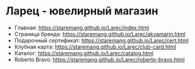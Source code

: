 # Ларец - ювелирный магазин
- Главная: https://staremang.github.io/Larec/index.html
- Страница бренда: https://staremang.github.io/Larec/akvamarin.html
- Подарочный сертификат: https://staremang.github.io/Larec/cert.html
- Клубная карта: https://staremang.github.io/Larec/club-card.html
- Каталог: https://staremang.github.io/Larec/catalog.html
- Roberto Bravo: https://staremang.github.io/Larec/roberto-bravo.html